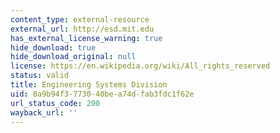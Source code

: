 ```yaml
---
content_type: external-resource
external_url: http://esd.mit.edu
has_external_license_warning: true
hide_download: true
hide_download_original: null
license: https://en.wikipedia.org/wiki/All_rights_reserved
status: valid
title: Engineering Systems Division
uid: 8a9b94f3-7730-40be-a74d-fab3fdc1f62e
url_status_code: 200
wayback_url: ''
---
```

